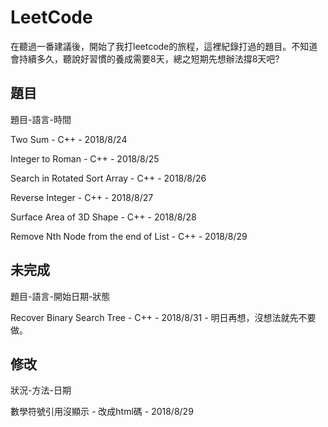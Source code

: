 # LeetCode
在聽過一番建議後，開始了我打leetcode的旅程，這裡紀錄打過的題目。不知道會持續多久，聽說好習慣的養成需要8天，總之短期先想辦法撐8天吧?

## 題目
題目-語言-時間

Two Sum - C++ - 2018/8/24

Integer to Roman - C++ - 2018/8/25

Search in Rotated Sort Array - C++ - 2018/8/26

Reverse Integer - C++ - 2018/8/27

Surface Area of 3D Shape - C++ - 2018/8/28

Remove Nth Node from the end of List - C++ - 2018/8/29

## 未完成
題目-語言-開始日期-狀態

Recover Binary Search Tree - C++ - 2018/8/31 - 明日再想，沒想法就先不要做。

## 修改
狀況-方法-日期

數學符號引用沒顯示 - 改成html碼 - 2018/8/29
